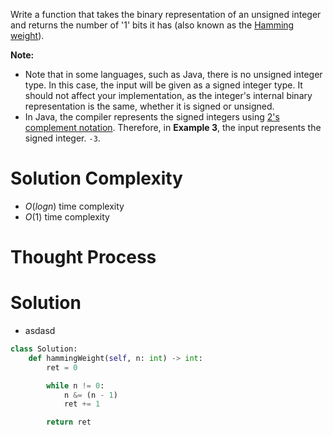 Write a function that takes the binary representation of an unsigned integer and returns the number of '1' bits it has (also known as the [Hamming weight](http://en.wikipedia.org/wiki/Hamming_weight)).

**Note:**

- Note that in some languages, such as Java, there is no unsigned integer type. In this case, the input will be given as a signed integer type. It should not affect your implementation, as the integer's internal binary representation is the same, whether it is signed or unsigned.
- In Java, the compiler represents the signed integers using [2's complement notation](https://en.wikipedia.org/wiki/Two%27s_complement). Therefore, in **Example 3**, the input represents the signed integer. `-3`.
# Solution Complexity
- $O(logn)$ time complexity
- $O(1)$ time complexity
# Thought Process
# Solution
- asdasd
```Python
class Solution:
	def hammingWeight(self, n: int) -> int:
		ret = 0

		while n != 0:
			n &= (n - 1)
			ret += 1

		return ret
```